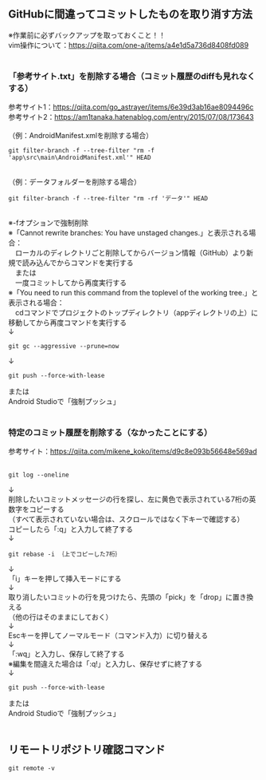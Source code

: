 ## GitHubに間違ってコミットしたものを取り消す方法
※作業前に必ずバックアップを取っておくこと！！<br>
vim操作について：https://qiita.com/one-a/items/a4e1d5a736d8408fd089<br>
<br>
### 「参考サイト.txt」を削除する場合（コミット履歴のdiffも見れなくする）
参考サイト1：https://qiita.com/go_astrayer/items/6e39d3ab16ae8094496c<br>
参考サイト2：https://am1tanaka.hatenablog.com/entry/2015/07/08/173643<br>
<br>
（例：AndroidManifest.xmlを削除する場合）<br>
```
git filter-branch -f --tree-filter "rm -f 'app\src\main\AndroidManifest.xml'" HEAD
```
<br>
（例：データフォルダーを削除する場合）<br>

```
git filter-branch -f --tree-filter "rm -rf 'データ'" HEAD
```

<br>
※-fオプションで強制削除<br>
※「Cannot rewrite branches: You have unstaged changes.」と表示される場合：<br>
　ローカルのディレクトリごと削除してからバージョン情報（GitHub）より新規で読み込んでからコマンドを実行する<br>
　または<br>
　一度コミットしてから再度実行する<br>
※「You need to run this command from the toplevel of the working tree.」と表示される場合：<br>
　cdコマンドでプロジェクトのトップディレクトリ（appディレクトリの上）に移動してから再度コマンドを実行する<br>
↓<br>

```
git gc --aggressive --prune=now
```
↓<br>

```
git push --force-with-lease
```

または<br>
Android Studioで「強制プッシュ」<br>
<br>
### 特定のコミット履歴を削除する（なかったことにする）
参考サイト：https://qiita.com/mikene_koko/items/d9c8e093b56648e569ad<br>
<br>

```
git log --oneline
```

↓<br>
削除したいコミットメッセージの行を探し、左に黄色で表示されている7桁の英数字をコピーする<br>
（すべて表示されていない場合は、スクロールではなく下キーで確認する）<br>
コピーしたら「:q」と入力して終了する<br>
↓<br>

```
git rebase -i ｛上でコピーした7桁｝
```

↓<br>
「i」キーを押して挿入モードにする<br>
↓<br>
取り消したいコミットの行を見つけたら、先頭の「pick」を「drop」に置き換える<br>
（他の行はそのままにしておく）<br>
↓<br>
Escキーを押してノーマルモード（コマンド入力）に切り替える<br>
↓<br>
「:wq」と入力し、保存して終了する<br>
※編集を間違えた場合は「:q!」と入力し、保存せずに終了する<br>
↓<br>
```
git push --force-with-lease
```
または<br>
Android Studioで「強制プッシュ」<br>
<br>
## リモートリポジトリ確認コマンド

```
git remote -v
```

<br>
